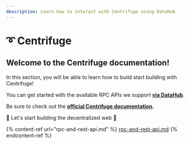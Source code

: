 ```yaml
---
description: Learn how to interact with Centrifuge using DataHub
---
```


# ➰ Centrifuge

## Welcome to the Centrifuge documentation! <a href="#welcome-to-the-celo-documentation" id="welcome-to-the-celo-documentation"></a>

In this section, you will be able to learn how to build start building with Centrifuge!

You can get started with the available RPC APIs we support [**via DataHub**](https://datahub.figment.io/sign\_up?service=celo).

Be sure to check out the [**official Centrifuge documentation**](https://docs.centrifuge.io/)**.**

🚀 Let's start building the decentralized web 🚀

{% content-ref url="rpc-and-rest-api.md" %}
[rpc-and-rest-api.md](rpc-and-rest-api.md)
{% endcontent-ref %}

